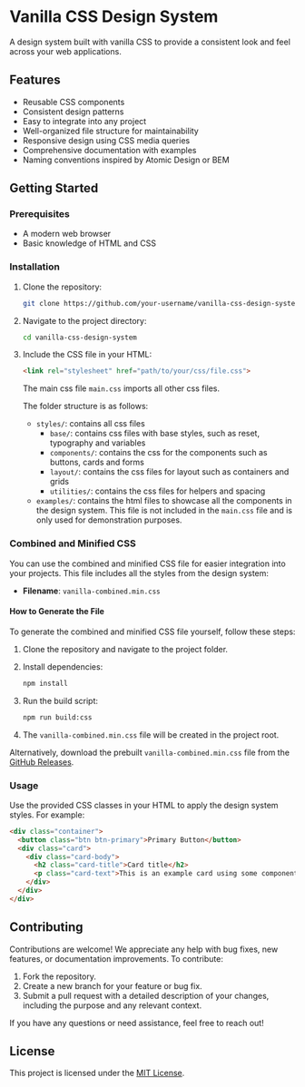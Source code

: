 # Vanilla CSS Design System

A design system built with vanilla CSS to provide a consistent look and feel across your web applications.

## Features

- Reusable CSS components
- Consistent design patterns
- Easy to integrate into any project
- Well-organized file structure for maintainability
- Responsive design using CSS media queries
- Comprehensive documentation with examples
- Naming conventions inspired by Atomic Design or BEM

## Getting Started

### Prerequisites

- A modern web browser
- Basic knowledge of HTML and CSS

### Installation

1. Clone the repository:

    ```sh
    git clone https://github.com/your-username/vanilla-css-design-system.git
    ```

2. Navigate to the project directory:

    ```sh
    cd vanilla-css-design-system
    ```

3. Include the CSS file in your HTML:

    ```html
    <link rel="stylesheet" href="path/to/your/css/file.css">
    ```

    The main css file `main.css` imports all other css files.

    The folder structure is as follows:
    - `styles/`: contains all css files
        - `base/`: contains css files with base styles, such as reset, typography and variables
        - `components/`: contains the css for the components such as buttons, cards and forms
        - `layout/`: contains the css files for layout such as containers and grids
        - `utilities/`: contains the css files for helpers and spacing
    - `examples/`: contains the html files to showcase all the components in the design system. This file is not included in the `main.css` file and is only used for demonstration purposes.

### Combined and Minified CSS

You can use the combined and minified CSS file for easier integration into your projects. This file includes all the styles from the design system:

- **Filename**: `vanilla-combined.min.css`

#### How to Generate the File

To generate the combined and minified CSS file yourself, follow these steps:

1. Clone the repository and navigate to the project folder.
2. Install dependencies:

   ```bash
   npm install
   ```

3. Run the build script:

   ```bash
   npm run build:css
   ```

4. The `vanilla-combined.min.css` file will be created in the project root.

Alternatively, download the prebuilt `vanilla-combined.min.css` file from the [GitHub Releases](https://github.com/pattespatte/vanilla-css-design-system/releases).

### Usage

Use the provided CSS classes in your HTML to apply the design system styles. For example:

```html
<div class="container">
  <button class="btn btn-primary">Primary Button</button>
  <div class="card">
    <div class="card-body">
      <h2 class="card-title">Card title</h2>
      <p class="card-text">This is an example card using some components of the design system.</p>
    </div>
  </div>
</div>
```

## Contributing

Contributions are welcome! We appreciate any help with bug fixes, new features, or documentation improvements. To contribute:

1. Fork the repository.
2. Create a new branch for your feature or bug fix.
3. Submit a pull request with a detailed description of your changes, including the purpose and any relevant context.

If you have any questions or need assistance, feel free to reach out!

## License

This project is licensed under the [MIT License](LICENSE).
